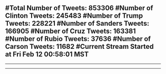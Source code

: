 #Total Number of Tweets: 853306 
#Number of Clinton Tweets: 245483
#Number of Trump Tweets: 228221
#Number of Sanders Tweets: 166905
#Number of Cruz Tweets: 163381
#Number of Rubio Tweets: 37636
#Number of Carson Tweets: 11682
#Current Stream Started at Fri Feb 12 00:58:01 MST
---
---
---
